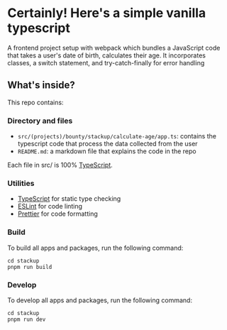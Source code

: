 # Certainly! Here's a simple vanilla typescript

A frontend project setup with webpack which bundles a JavaScript code that takes a user's date of birth, calculates their age. It incorporates classes, a switch statement, and try-catch-finally for error handling

## What's inside?

This repo contains:

### Directory and files

- `src/(projects)/bounty/stackup/calculate-age/app.ts`: contains the typescript code that process the data collected from the user
- `README.md`: a markdown file that explains the code in the repo

Each file in src/ is 100% [TypeScript](https://www.typescriptlang.org/).

### Utilities

- [TypeScript](https://www.typescriptlang.org/) for static type checking
- [ESLint](https://eslint.org/) for code linting
- [Prettier](https://prettier.io) for code formatting

### Build

To build all apps and packages, run the following command:

```
cd stackup
pnpm run build
```

### Develop

To develop all apps and packages, run the following command:

```
cd stackup
pnpm run dev
```
